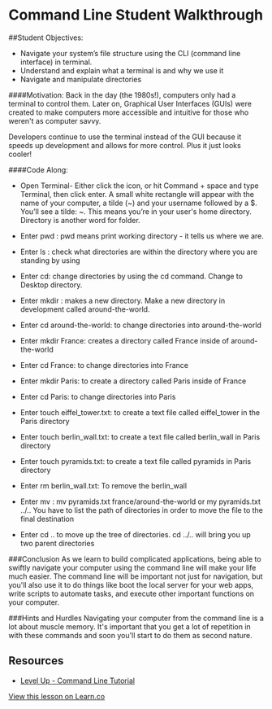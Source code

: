 

# Command Line Student Walkthrough




##Student Objectives:
* Navigate your system’s file structure using the CLI (command line interface) in terminal.
* Understand and explain what a terminal is and why we use it
* Navigate and manipulate directories

####Motivation:
Back in the day (the 1980s!), computers only had a terminal to control them. Later on, Graphical User Interfaces (GUIs) were created to make computers more accessible and intuitive for those who weren't as computer savvy. 

Developers continue to use the terminal instead of the GUI because it speeds up development and allows for more  control. Plus it just looks cooler!

####Code Along:
* Open Terminal- Either click the icon, or hit Command + space and type Terminal, then click enter. A small white rectangle will appear with the name of your computer, a tilde (~) and your username followed by a $.
You’ll see a tilde: ~. This means you’re in your user's home directory. Directory is another word for folder.

* Enter pwd : pwd means print working directory - it tells us where we are.
* Enter ls : check what directories are within the directory where you are standing by using
* Enter cd: change directories by using the cd command. Change to Desktop directory.
* Enter mkdir : makes a new directory. Make a new directory in development called around-the-world.
* Enter cd around-the-world: to change directories into around-the-world
* Enter mkdir France: creates a directory called France inside of around-the-world
* Enter cd France: to change directories into France
* Enter mkdir Paris: to create a directory called Paris inside of France
* Enter cd Paris: to change directories into Paris
* Enter touch eiffel_tower.txt: to create a text file called eiffel_tower in the Paris directory
* Enter touch berlin_wall.txt: to create a text file called berlin_wall in Paris directory
* Enter touch pyramids.txt: to create a text file called pyramids in Paris directory
* Enter rm berlin_wall.txt: To remove the berlin_wall
* Enter mv : mv pyramids.txt france/around-the-world or my pyramids.txt ../.. You have to list the path of directories in order to move the file to the final destination
* Enter cd .. to move up the tree of directories. cd ../.. will bring you up two parent directories


###Conclusion
As we learn to build complicated applications, being able to swiftly navigate your computer using the command line will make your life much easier. The command line will be important not just for navigation, but you'll also use it to do things like boot the local server for your web apps, write scripts to automate tasks, and execute other important functions on your computer.

###Hints and Hurdles
Navigating your computer from the command line is a lot about muscle memory. It's important that you get a lot of repetition in with these commands and soon you'll start to do them as second nature.


## Resources

* [Level Up - Command Line Tutorial](http://leveluptuts.com/tutorials/command-line-basics) 


<a href='https://learn.co/lessons/cssi-1-command-line-student-walkthrough' data-visibility='hidden'>View this lesson on Learn.co</a>
